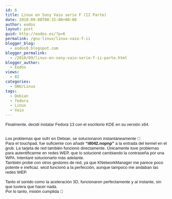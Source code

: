 ```yaml
---
id: 6
title: Linux en Sony Vaio serie F (II Parte)
date: 2010-09-08T00:32:00+00:00
author: eodos
layout: post
guid: http://eodos.es/?p=6
permalink: /gnu-linux/linux-vaio-f-ii
blogger_blog:
  - eodos0.blogspot.com
blogger_permalink:
  - /2010/09/linux-en-sony-vaio-serie-f-ii-parte.html
blogger_author:
  - Eodos
views:
  - 82
categories:
  - GNU/Linux
tags:
  - Debian
  - fedora
  - Linux
  - Vaio
---
```

<span class="Apple-style-span" style="font-family: Arial; font-size: small;"><span class="Apple-style-span" style="font-size: 13px;">Finalmente, decidí instalar Fedora 13 con el escritorio KDE en su versión x64.</span></span> 

<div>
  <span class="Apple-style-span" style="font-family: Arial; font-size: small;"><span class="Apple-style-span" style="font-size: 13px;"><br /></span></span>
</div>

<div>
  <span class="Apple-style-span" style="font-family: Arial; font-size: small;"><span class="Apple-style-span" style="font-size: 13px;">Los problemas que sufrí en Debian, se solucionaron instantáneamente 🙂</span></span>
</div>

<div>
  <span class="Apple-style-span" style="font-family: Arial; font-size: small;"><span class="Apple-style-span" style="font-size: 13px;">Para el touchpad, fue suficiente con añadir <b>&#8220;i8042.nopnp&#8221;</b> a la entrada del kernel en el grub. La tarjeta de red también funcionó directamente. Únicamente tuve problemas para autentificarme en redes WEP, que lo solucioné cambiando la contraseña por una WPA. Intentaré solucionarlo más adelante.</span></span>
</div>

<div>
  <span class="Apple-style-span" style="font-family: Arial; font-size: small;"><span class="Apple-style-span" style="font-size: 13px;">También probé con otros gestores de red, ya que KNetworkManager me parece poco potente e ineficaz. wicd funcionó a la perfección, aunque tampoco me andaban las redes WEP.</span></span>
</div>

<div>
  <span class="Apple-style-span" style="font-family: Arial; font-size: small;"><span class="Apple-style-span" style="font-size: 13px;"><br /></span></span>
</div>

<div>
  <span class="Apple-style-span" style="font-family: Arial; font-size: small;"><span class="Apple-style-span" style="font-size: 13px;">Tanto el sonido como la aceleración 3D, funcionaron perfectamente y al instante, sin que tuviera que hacer nada.</span></span>
</div>

<div>
  <span class="Apple-style-span" style="font-family: Arial; font-size: small;"><span class="Apple-style-span" style="font-size: 13px;">Por lo tanto, misión cumplida 🙂</span></span>
</div>

<div>
  <span class="Apple-style-span" style="font-family: Arial; font-size: small;"><span class="Apple-style-span" style="font-size: 13px;"><br /></span></span>
</div>